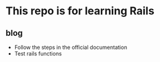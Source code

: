 # This repo is for learning Rails

## blog
- Follow the steps in the official documentation
- Test rails functions
